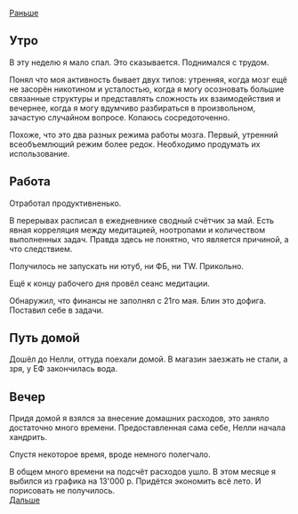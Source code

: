 [Раньше](2021.06.01.md)
## Утро
В эту неделю я мало спал. Это сказывается. Поднимался с трудом.

Понял что моя активность бывает двух типов: утренняя, когда мозг ещё не засорён никотином и усталостью, когда я могу осозновать большие связанные структуры и представлять сложность их взаимодействия и вечернее, когда я могу вдумчиво разбираться в произвольном, зачастую случайном вопросе. Копаюсь сосредоточенно.

Похоже, что это два разных режима работы мозга. Первый, утренний всеобъемлющий режим более редок. Необходимо продумать их использование.
## Работа
Отработал продуктивненько.

В перерывах расписал в ежедневнике сводный счётчик за май. Есть явная корреляция между медитацией, ноотропами и количеством выполненных задач. Правда здесь не понятно, что является причиной, а что следствием.

Получилось не запускать ни ютуб, ни ФБ, ни TW. Прикольно.

Ещё к концу рабочего дня провёл сеанс медитации.

Обнаружил, что финансы не заполнял с 21го мая. Блин это дофига. Поставил себе в задачи.
## Путь домой
Дошёл до Нелли, оттуда поехали домой. В магазин заезжать не стали, а зря, у ЕФ закончилась вода.
## Вечер
Придя домой я взялся за внесение домашних расходов, это заняло достаточно много времени. Предоставленная сама себе, Нелли начала хандрить. 

Спустя некоторое время, вроде немного полегчало.

В общем много времени на подсчёт расходов ушло. В этом месяце я выбился из графика на 13'000 р. Придётся экономить всё лето. И порисовать не получилось.  
[Дальше](2021.06.03.md)
